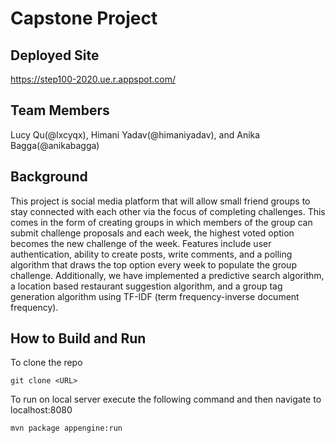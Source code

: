 # Capstone Project

## Deployed Site
https://step100-2020.ue.r.appspot.com/

## Team Members
Lucy Qu(@lxcyqx), Himani Yadav(@himaniyadav), and Anika Bagga(@anikabagga)

## Background
This project is social media platform that will allow small friend groups to stay connected with each other via the focus of completing challenges. This comes in the form of creating groups in which members of the group can submit challenge proposals and each week, the highest voted option becomes the new challenge of the week. Features include user authentication, ability to create posts, write comments, and a polling algorithm that draws the top option every week to populate the group challenge. Additionally, we have implemented a predictive search algorithm, a location based restaurant suggestion algorithm, and a group tag generation algorithm using TF-IDF (term frequency-inverse document frequency).

## How to Build and Run
To clone the repo
```
git clone <URL>
```
To run on local server execute the following command and then navigate to localhost:8080
```
mvn package appengine:run
```

